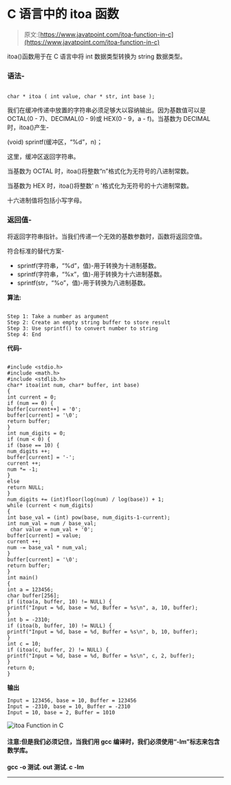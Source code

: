 # C 语言中的 itoa 函数

> 原文:[https://www.javatpoint.com/itoa-function-in-c](https://www.javatpoint.com/itoa-function-in-c)

itoa()函数用于在 C 语言中将 int 数据类型转换为 string 数据类型。

### 语法-

```

char * itoa ( int value, char * str, int base );

```

我们在缓冲传递中放置的字符串必须足够大以容纳输出。因为基数值可以是 OCTAL(0 - 7)、DECIMAL(0 - 9)或 HEX(0 - 9，a - f)。当基数为 DECIMAL 时，itoa()产生-

(void) sprintf(缓冲区，“%d”，n)；

这里，缓冲区返回字符串。

当基数为 OCTAL 时，itoa()将整数“n”格式化为无符号的八进制常数。

当基数为 HEX 时，itoa()将整数' n '格式化为无符号的十六进制常数。

十六进制值将包括小写字母。

### 返回值-

将返回字符串指针。当我们传递一个无效的基数参数时，函数将返回空值。

符合标准的替代方案-

*   sprintf(字符串，“%d”，值)-用于转换为十进制基数。
*   sprintf(字符串，“%x”，值)-用于转换为十六进制基数。
*   sprintf(str，“%o”，值)-用于转换为八进制基数。

**算法:**

```

Step 1: Take a number as argument
Step 2: Create an empty string buffer to store result
Step 3: Use sprintf() to convert number to string
Step 4: End

```

**代码-**

```

#include <stdio.h>
#include <math.h>
#include <stdlib.h>
char* itoa(int num, char* buffer, int base) 
{
int current = 0;
if (num == 0) {
buffer[current++] = '0';
buffer[current] = '\0';
return buffer;
}
int num_digits = 0;
if (num < 0) {
if (base == 10) {
num_digits ++;
buffer[current] = '-';
current ++;
num *= -1;
}
else
return NULL;
}
num_digits += (int)floor(log(num) / log(base)) + 1;
while (current < num_digits) 
{
int base_val = (int) pow(base, num_digits-1-current);
int num_val = num / base_val;
 char value = num_val + '0';
buffer[current] = value;
current ++;
num -= base_val * num_val;
}
buffer[current] = '\0';
return buffer;
}
int main() 
{
int a = 123456;
char buffer[256];
if (itoa(a, buffer, 10) != NULL) {
printf("Input = %d, base = %d, Buffer = %s\n", a, 10, buffer);
}
int b = -2310;
if (itoa(b, buffer, 10) != NULL) {
printf("Input = %d, base = %d, Buffer = %s\n", b, 10, buffer);
}
int c = 10;
if (itoa(c, buffer, 2) != NULL) {
printf("Input = %d, base = %d, Buffer = %s\n", c, 2, buffer);
}
return 0;
}

```

**输出**

```
Input = 123456, base = 10, Buffer = 123456
Input = -2310, base = 10, Buffer = -2310 
Input = 10, base = 2, Buffer = 1010

```

![itoa Function in C](../Images/fe235cf81b1734cffe6666855d586f72.png)

#### 注意:但是我们必须记住，当我们用 gcc 编译时，我们必须使用“-lm”标志来包含数学库。

**gcc -o 测试. out 测试. c -lm**

* * *